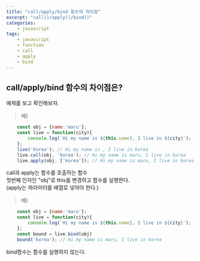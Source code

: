 ```yaml
--- 
title: "call/apply/bind 함수의 차이점" 
excerpt: "call()/apply()/bind()"
categories: 
    - javascript
tags: 
    - javascript 
    - function
    - call
    - apply
    - bind
--- 
```

## call/apply/bind 함수의 차이점은?

예제를 보고 확인해보자.

> 예)

```javascript
    const obj = {name:'maru'};
    const live = function(city){
        console.log(`Hi my name is ${this.name}, I live in ${city}`);
    };
    live('korea'); // Hi my name is , I live in korea
    live.call(obj, 'korea'); // Hi my name is maru, I live in korea
    live.apply(obj, ['korea']); // Hi my name is maru, I live in korea
```

call과 apply는 함수를 호출하는 함수  
첫번째 인자인 "obj"로 this를 변경하고 함수를 실행한다.  
(apply는 파라미터를 배열로 넣어야 한다.)

> 예)

```javascript
    const obj = {name:'maru'};
    const live = function(city){
        console.log(`Hi my name is ${this.name}, I live in ${city}`);
    };
    const bound = live.bind(obj)
    bound('korea'); // Hi my name is maru, I live in korea
```

bind함수는 함수를 실행하지 않는다.




